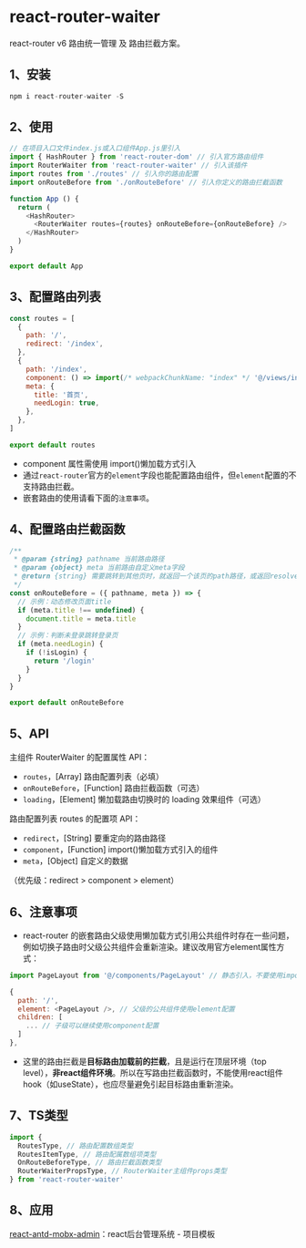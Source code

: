# react-router-waiter
react-router v6 路由统一管理 及 路由拦截方案。

## 1、安装
```js
npm i react-router-waiter -S
```

## 2、使用
```js
// 在项目入口文件index.js或入口组件App.js里引入
import { HashRouter } from 'react-router-dom' // 引入官方路由组件
import RouterWaiter from 'react-router-waiter' // 引入该插件
import routes from './routes' // 引入你的路由配置
import onRouteBefore from './onRouteBefore' // 引入你定义的路由拦截函数

function App () {
  return (
    <HashRouter>
      <RouterWaiter routes={routes} onRouteBefore={onRouteBefore} />
    </HashRouter>
  )
}

export default App
```

## 3、配置路由列表
```js
const routes = [
  {
    path: '/',
    redirect: '/index',
  },
  {
    path: '/index',
    component: () => import(/* webpackChunkName: "index" */ '@/views/index/index'),
    meta: {
      title: '首页',
      needLogin: true,
    },
  },
]

export default routes
```
+ component 属性需使用 import()懒加载方式引入
+ 通过`react-router`官方的`element`字段也能配置路由组件，但`element`配置的不支持路由拦截。
+ 嵌套路由的使用请看下面的`注意事项`。

## 4、配置路由拦截函数
```js
/**
 * @param {string} pathname 当前路由路径
 * @param {object} meta 当前路由自定义meta字段
 * @return {string} 需要跳转到其他页时，就返回一个该页的path路径，或返回resolve该路径的promise对象
 */
const onRouteBefore = ({ pathname, meta }) => {
  // 示例：动态修改页面title
  if (meta.title !== undefined) {
    document.title = meta.title
  }
  // 示例：判断未登录跳转登录页
  if (meta.needLogin) {
    if (!isLogin) {
      return '/login'
    }
  }
}

export default onRouteBefore
```

## 5、API
主组件 RouterWaiter 的配置属性 API：
+ `routes`，[Array] 路由配置列表（必填）
+ `onRouteBefore`，[Function] 路由拦截函数（可选）
+ `loading`，[Element] 懒加载路由切换时的 loading 效果组件（可选）

路由配置列表 routes 的配置项 API：
+ `redirect`，[String] 要重定向的路由路径
+ `component`，[Function] import()懒加载方式引入的组件
+ `meta`，[Object] 自定义的数据

（优先级：redirect > component > element）

## 6、注意事项
+ react-router 的嵌套路由父级使用懒加载方式引用公共组件时存在一些问题，例如切换子路由时父级公共组件会重新渲染。建议改用官方element属性方式：
```js
import PageLayout from '@/components/PageLayout' // 静态引入，不要使用import函数

{
  path: '/',
  element: <PageLayout />, // 父级的公共组件使用element配置
  children: [
    ... // 子级可以继续使用component配置
  ]
},
```
+ 这里的路由拦截是**目标路由加载前的拦截**，且是运行在顶层环境（top level），**非react组件环境**。所以在写路由拦截函数时，不能使用react组件hook（如useState），也应尽量避免引起目标路由重新渲染。

## 7、TS类型
```js
import {
  RoutesType, // 路由配置数组类型
  RoutesItemType, // 路由配属数组项类型
  OnRouteBeforeType, // 路由拦截函数类型
  RouterWaiterPropsType, // RouterWaiter主组件props类型
} from 'react-router-waiter'
```

## 8、应用
[react-antd-mobx-admin](https://github.com/neohan666/react-antd-mobx-admin)：react后台管理系统 - 项目模板
